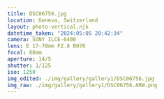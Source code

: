 ```yaml
---
title: DSC06756.jpg
location: Geneva, Switzerland
layout: photo-vertical.njk
datetime_taken: "2024:05:05 20:42:34"
camera: SONY ILCE-6400
lens: E 17-70mm F2.8 B070
focal: 66mm
aperture: 14/5
shutter: 1/125
iso: 1250
img_edited: ./img/gallery/gallery1/DSC06756.jpg
img_raw: ./img/gallery/gallery1/DSC06756.ARW.png
---
```

